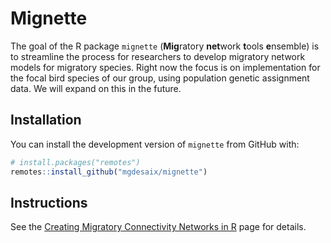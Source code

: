 
<!-- README.md is generated from README.Rmd. Please edit that file -->

# Mignette

<!-- badges: start -->
<!-- badges: end -->

The goal of the R package `mignette` (**Mig**ratory **net**work
**t**ools **e**nsemble) is to streamline the process for researchers to
develop migratory network models for migratory species. Right now the
focus is on implementation for the focal bird species of our group,
using population genetic assignment data. We will expand on this in the
future.

## Installation

You can install the development version of `mignette` from GitHub with:

``` r
# install.packages("remotes")
remotes::install_github("mgdesaix/mignette")
```

## Instructions

See the [Creating Migratory Connectivity Networks in
R](https://mgdesaix.github.io/connectivity-book/) page for details.
